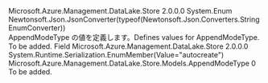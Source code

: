 <Type Name="AppendModeType" FullName="Microsoft.Azure.Management.DataLake.Store.Models.AppendModeType">
  <TypeSignature Language="C#" Value="public enum AppendModeType" />
  <TypeSignature Language="ILAsm" Value=".class public auto ansi sealed AppendModeType extends System.Enum" />
  <TypeSignature Language="DocId" Value="T:Microsoft.Azure.Management.DataLake.Store.Models.AppendModeType" />
  <TypeSignature Language="VB.NET" Value="Public Enum AppendModeType" />
  <TypeSignature Language="F#" Value="type AppendModeType = " />
  <AssemblyInfo>
    <AssemblyName>Microsoft.Azure.Management.DataLake.Store</AssemblyName>
    <AssemblyVersion>2.0.0.0</AssemblyVersion>
  </AssemblyInfo>
  <Base>
    <BaseTypeName>System.Enum</BaseTypeName>
  </Base>
  <Attributes>
    <Attribute>
      <AttributeName>Newtonsoft.Json.JsonConverter(typeof(Newtonsoft.Json.Converters.StringEnumConverter))</AttributeName>
    </Attribute>
  </Attributes>
  <Docs>
    <summary>
            <span data-ttu-id="f31fd-101">AppendModeType の値を定義します。</span><span class="sxs-lookup"><span data-stu-id="f31fd-101">Defines values for AppendModeType.</span></span>
            </summary>
    <remarks>To be added.</remarks>
  </Docs>
  <Members>
    <Member MemberName="Autocreate">
      <MemberSignature Language="C#" Value="Autocreate" />
      <MemberSignature Language="ILAsm" Value=".field public static literal valuetype Microsoft.Azure.Management.DataLake.Store.Models.AppendModeType Autocreate = int32(0)" />
      <MemberSignature Language="DocId" Value="F:Microsoft.Azure.Management.DataLake.Store.Models.AppendModeType.Autocreate" />
      <MemberSignature Language="VB.NET" Value="Autocreate" />
      <MemberSignature Language="F#" Value="Autocreate = 0" Usage="Microsoft.Azure.Management.DataLake.Store.Models.AppendModeType.Autocreate" />
      <MemberType>Field</MemberType>
      <AssemblyInfo>
        <AssemblyName>Microsoft.Azure.Management.DataLake.Store</AssemblyName>
        <AssemblyVersion>2.0.0.0</AssemblyVersion>
      </AssemblyInfo>
      <Attributes>
        <Attribute>
          <AttributeName>System.Runtime.Serialization.EnumMember(Value="autocreate")</AttributeName>
        </Attribute>
      </Attributes>
      <ReturnValue>
        <ReturnType>Microsoft.Azure.Management.DataLake.Store.Models.AppendModeType</ReturnType>
      </ReturnValue>
      <MemberValue>0</MemberValue>
      <Docs>
        <summary>To be added.</summary>
      </Docs>
    </Member>
  </Members>
</Type>